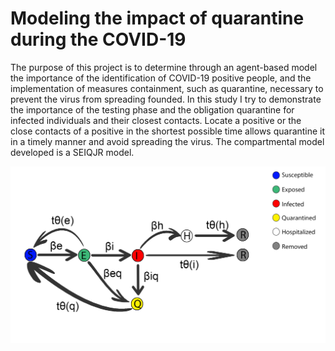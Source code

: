 # Modeling the impact of quarantine during the COVID-19

The purpose of this project is to determine through an agent-based model the importance of the identification of COVID-19 positive people, and the implementation of measures containment, such as quarantine, necessary to prevent the virus from spreading founded. In this study I try to demonstrate the importance of the testing phase and the obligation quarantine for infected individuals and their closest contacts. Locate a positive or the close contacts of a positive in the shortest possible time allows quarantine it in a timely manner and avoid spreading the virus. The compartmental model developed is a SEIQJR model.


<img src="compartimentalModel.png" title="Compartimental Model">

